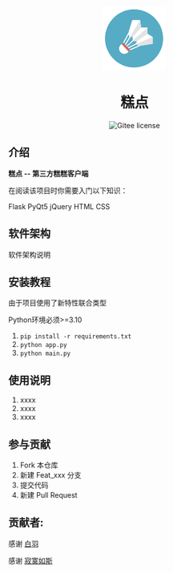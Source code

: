 <p align="center">
    <img src="logo.png" width="128" height="128">
</p>
<h1 align="center">糕点</h1>
<p align="center">
    <a href="https://github.com/SocialSisterYi/bilibili-API-collect/blob/master/LICENSE" style="text-decoration:none" >
        <img src="https://img.shields.io/badge/License-GPL--3.0-lightgrey)" alt="Gitee license"/>
    </a>
</p>

## 介绍

**糕点 -- 第三方糕糕客户端**

在阅读该项目时你需要入门以下知识：

Flask PyQt5 jQuery HTML CSS

## 软件架构
软件架构说明

## 安装教程

由于项目使用了新特性联合类型

Python环境必须>=3.10 

1.  `pip install -r requirements.txt`
2.  `python app.py`
3.  `python main.py`

## 使用说明

1.  xxxx
2.  xxxx
3.  xxxx

## 参与贡献

1.  Fork 本仓库
2.  新建 Feat_xxx 分支
3.  提交代码
4.  新建 Pull Request

## 贡献者:

感谢 <a href="https://gitee.com/baiyu16">白羽 </a>

感谢 <a href="https://gitee.com/huang999">寂寞如斯</a> 
